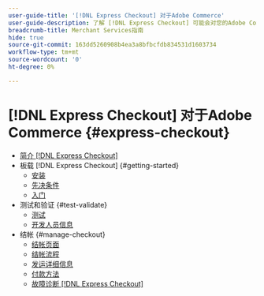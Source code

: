 ```yaml
---
user-guide-title: '[!DNL Express Checkout] 对于Adobe Commerce'
user-guide-description: 了解 [!DNL Express Checkout] 可能会对您的Adobe Commerce实例以及如何成功载入和设置扩展有所帮助。
breadcrumb-title: Merchant Services指南
hide: true
source-git-commit: 163dd5260908b4ea3a8bfbcfdb834531d1603734
workflow-type: tm+mt
source-wordcount: '0'
ht-degree: 0%

---
```



# [!DNL Express Checkout] 对于Adobe Commerce {#express-checkout}

- [简介 [!DNL Express Checkout]](overview.md)
- 板载 [!DNL Express Checkout] {#getting-started}
   - [安装](install.md)
   - [先决条件](prerequisites.md)
   - [入门](onboarding.md)
- 测试和验证 {#test-validate}
   - [测试](testing.md)
   - [开发人员信息](developer.md)
- 结帐 {#manage-checkout}
   - [结帐页面](checkout-page.md)
   - [结帐流程](checkout-flow.md)
   - [发运详细信息](shipping-details.md)
   - [付款方法](payment-methods.md)
   - [故障诊断 [!DNL Express Checkout]](troubleshooting.md)
